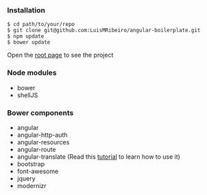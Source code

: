 ### Installation
```
$ cd path/to/your/repo
$ git clone git@github.com:LuisMRibeiro/angular-boilerplate.git
$ npm update
$ bower update
```
Open the [root page](http://localhost:8383/angular-boilerplate/index.html#/) to see the project

### Node modules

* bower
* shellJS


### Bower components

* angular 
* angular-http-auth
* angular-resources
* angular-route
* angular-translate (Read this [tutorial](http://www.ng-newsletter.com/posts/angular-translate.html) to learn how to use it)
* bootstrap
* font-awesome
* jquery
* modernizr



